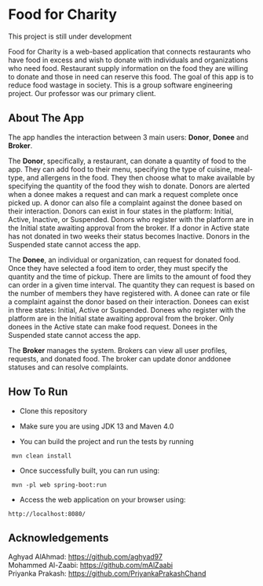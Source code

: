 # Food for Charity 
This project is still under development

Food for Charity is a web-based application that connects restaurants who have food in excess and wish to donate with individuals and organizations who need food. Restaurant supply information on the food they are willing to donate and those in need can reserve this food. The goal of this app is to reduce food wastage in society. This is a group software engineering project. Our professor was our primary client.

## About The App
The app handles the interaction between 3 main users: **Donor**, **Donee** and **Broker**.</br> 
<p>
The <b>Donor</b>, specifically, a restaurant, can donate a quantity of food to the app. They can add food to their menu, specifying the type of cuisine, meal-type, and allergens in the food. They then choose what to make available by specifying the quantity of the food they wish to donate. Donors are alerted when a donee makes a request and can mark a request complete once picked up. A donor can also file a complaint against the donee based on their interaction. Donors can exist in four states in the platform: Initial, Active, Inactive, or Suspended. Donors who register with the platform are in the Initial state awaiting approval from the broker. If a donor in Active state has not donated in two weeks their status becomes Inactive. Donors in the Suspended state cannot access the app.
</p> 
<p>
The <b>Donee</b>, an individual or organization, can request for donated food. Once they have selected a food item to order, they must specify the quantity and the time of pickup. There are limits to the amount of food they can order in a given time interval. The quantity they can request is based on the number of members they have registered with. A donee can rate or file a complaint against the donor based on their interaction. Donees can exist in three states: Initial, Active or Suspended. Donees who register with the platform are in the Initial state awaiting approval from the broker. Only donees in the Active state can make food request. Donees in the Suspended state cannot access the app.
</p>
<p> 
The <b>Broker</b> manages the system. Brokers can view all user profiles, requests, and donated food. The broker can update donor anddonee statuses and can resolve complaints.
</p>

## How To Run

  - Clone this repository

  - Make sure you are using JDK 13 and Maven 4.0
  
  - You can build the project and run the tests by running

   ```
    mvn clean install
   ```

  - Once successfully built, you can run using:
    
  ```
   mvn -pl web spring-boot:run
  ```

  - Access the web application on your browser using:

  ```
  http://localhost:8080/
  ``` 

[comment]: <> (Will be changed)
[comment]: <> (Start) 

## Acknowledgements
Aghyad AlAhmad: https://github.com/aghyad97</br> 
Mohammed Al-Zaabi: https://github.com/mAlZaabi</br>
Priyanka Prakash: https://github.com/PriyankaPrakashChand </br>



